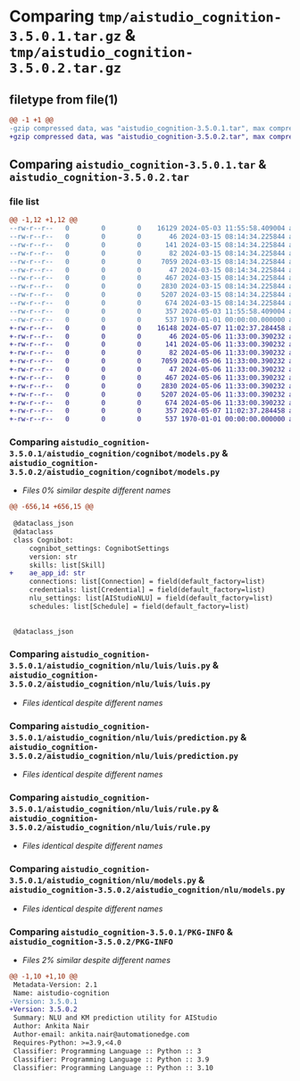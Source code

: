 # Comparing `tmp/aistudio_cognition-3.5.0.1.tar.gz` & `tmp/aistudio_cognition-3.5.0.2.tar.gz`

## filetype from file(1)

```diff
@@ -1 +1 @@
-gzip compressed data, was "aistudio_cognition-3.5.0.1.tar", max compression
+gzip compressed data, was "aistudio_cognition-3.5.0.2.tar", max compression
```

## Comparing `aistudio_cognition-3.5.0.1.tar` & `aistudio_cognition-3.5.0.2.tar`

### file list

```diff
@@ -1,12 +1,12 @@
--rw-r--r--   0        0        0    16129 2024-05-03 11:55:58.409004 aistudio_cognition-3.5.0.1/aistudio_cognition/cognibot/models.py
--rw-r--r--   0        0        0       46 2024-03-15 08:14:34.225844 aistudio_cognition-3.5.0.1/aistudio_cognition/models/__init__.py
--rw-r--r--   0        0        0      141 2024-03-15 08:14:34.225844 aistudio_cognition-3.5.0.1/aistudio_cognition/models/response_status.py
--rw-r--r--   0        0        0       82 2024-03-15 08:14:34.225844 aistudio_cognition-3.5.0.1/aistudio_cognition/nlu/luis/__init__.py
--rw-r--r--   0        0        0     7059 2024-03-15 08:14:34.225844 aistudio_cognition-3.5.0.1/aistudio_cognition/nlu/luis/luis.py
--rw-r--r--   0        0        0       47 2024-03-15 08:14:34.225844 aistudio_cognition-3.5.0.1/aistudio_cognition/nlu/luis/models/__init__.py
--rw-r--r--   0        0        0      467 2024-03-15 08:14:34.225844 aistudio_cognition-3.5.0.1/aistudio_cognition/nlu/luis/models/luis_settings.py
--rw-r--r--   0        0        0     2830 2024-03-15 08:14:34.225844 aistudio_cognition-3.5.0.1/aistudio_cognition/nlu/luis/prediction.py
--rw-r--r--   0        0        0     5207 2024-03-15 08:14:34.225844 aistudio_cognition-3.5.0.1/aistudio_cognition/nlu/luis/rule.py
--rw-r--r--   0        0        0      674 2024-03-15 08:14:34.225844 aistudio_cognition-3.5.0.1/aistudio_cognition/nlu/models.py
--rw-r--r--   0        0        0      357 2024-05-03 11:55:58.409004 aistudio_cognition-3.5.0.1/pyproject.toml
--rw-r--r--   0        0        0      537 1970-01-01 00:00:00.000000 aistudio_cognition-3.5.0.1/PKG-INFO
+-rw-r--r--   0        0        0    16148 2024-05-07 11:02:37.284458 aistudio_cognition-3.5.0.2/aistudio_cognition/cognibot/models.py
+-rw-r--r--   0        0        0       46 2024-05-06 11:33:00.390232 aistudio_cognition-3.5.0.2/aistudio_cognition/models/__init__.py
+-rw-r--r--   0        0        0      141 2024-05-06 11:33:00.390232 aistudio_cognition-3.5.0.2/aistudio_cognition/models/response_status.py
+-rw-r--r--   0        0        0       82 2024-05-06 11:33:00.390232 aistudio_cognition-3.5.0.2/aistudio_cognition/nlu/luis/__init__.py
+-rw-r--r--   0        0        0     7059 2024-05-06 11:33:00.390232 aistudio_cognition-3.5.0.2/aistudio_cognition/nlu/luis/luis.py
+-rw-r--r--   0        0        0       47 2024-05-06 11:33:00.390232 aistudio_cognition-3.5.0.2/aistudio_cognition/nlu/luis/models/__init__.py
+-rw-r--r--   0        0        0      467 2024-05-06 11:33:00.390232 aistudio_cognition-3.5.0.2/aistudio_cognition/nlu/luis/models/luis_settings.py
+-rw-r--r--   0        0        0     2830 2024-05-06 11:33:00.390232 aistudio_cognition-3.5.0.2/aistudio_cognition/nlu/luis/prediction.py
+-rw-r--r--   0        0        0     5207 2024-05-06 11:33:00.390232 aistudio_cognition-3.5.0.2/aistudio_cognition/nlu/luis/rule.py
+-rw-r--r--   0        0        0      674 2024-05-06 11:33:00.390232 aistudio_cognition-3.5.0.2/aistudio_cognition/nlu/models.py
+-rw-r--r--   0        0        0      357 2024-05-07 11:02:37.284458 aistudio_cognition-3.5.0.2/pyproject.toml
+-rw-r--r--   0        0        0      537 1970-01-01 00:00:00.000000 aistudio_cognition-3.5.0.2/PKG-INFO
```

### Comparing `aistudio_cognition-3.5.0.1/aistudio_cognition/cognibot/models.py` & `aistudio_cognition-3.5.0.2/aistudio_cognition/cognibot/models.py`

 * *Files 0% similar despite different names*

```diff
@@ -656,14 +656,15 @@
 
 @dataclass_json
 @dataclass
 class Cognibot:
     cognibot_settings: CognibotSettings
     version: str
     skills: list[Skill]
+    ae_app_id: str
     connections: list[Connection] = field(default_factory=list)
     credentials: list[Credential] = field(default_factory=list)
     nlu_settings: list[AIStudioNLU] = field(default_factory=list)
     schedules: list[Schedule] = field(default_factory=list)
 
 
 @dataclass_json
```

### Comparing `aistudio_cognition-3.5.0.1/aistudio_cognition/nlu/luis/luis.py` & `aistudio_cognition-3.5.0.2/aistudio_cognition/nlu/luis/luis.py`

 * *Files identical despite different names*

### Comparing `aistudio_cognition-3.5.0.1/aistudio_cognition/nlu/luis/prediction.py` & `aistudio_cognition-3.5.0.2/aistudio_cognition/nlu/luis/prediction.py`

 * *Files identical despite different names*

### Comparing `aistudio_cognition-3.5.0.1/aistudio_cognition/nlu/luis/rule.py` & `aistudio_cognition-3.5.0.2/aistudio_cognition/nlu/luis/rule.py`

 * *Files identical despite different names*

### Comparing `aistudio_cognition-3.5.0.1/aistudio_cognition/nlu/models.py` & `aistudio_cognition-3.5.0.2/aistudio_cognition/nlu/models.py`

 * *Files identical despite different names*

### Comparing `aistudio_cognition-3.5.0.1/PKG-INFO` & `aistudio_cognition-3.5.0.2/PKG-INFO`

 * *Files 2% similar despite different names*

```diff
@@ -1,10 +1,10 @@
 Metadata-Version: 2.1
 Name: aistudio-cognition
-Version: 3.5.0.1
+Version: 3.5.0.2
 Summary: NLU and KM prediction utility for AIStudio
 Author: Ankita Nair
 Author-email: ankita.nair@automationedge.com
 Requires-Python: >=3.9,<4.0
 Classifier: Programming Language :: Python :: 3
 Classifier: Programming Language :: Python :: 3.9
 Classifier: Programming Language :: Python :: 3.10
```

